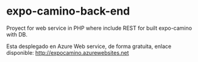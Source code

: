 # expo-camino-back-end
Proyect for web service in PHP where include REST for built expo-camino with DB.

Esta desplegado en Azure Web service, de forma gratuita, enlace disponible:
http://expocamino.azurewebsites.net
